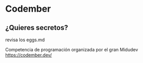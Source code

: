 # Codember

## ¿Quieres secretos?
revisa los eggs.md

Competencia de programación organizada por el gran Midudev
https://codember.dev/